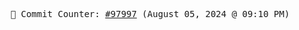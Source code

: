 <p align="center">
    <samp>
        📮 Commit Counter: <a href="https://github.com/Javascript-void0/Javascript-void0/commits/main">#97997</a> (August 05, 2024 @ 09:10 PM)
    </samp>
</p>